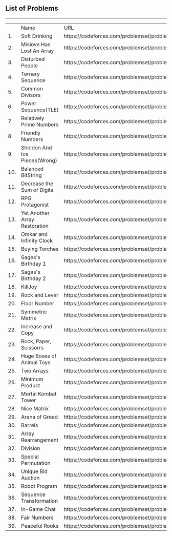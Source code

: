 <h2>List of Problems</h2>
<hr>
<table>
<th>
<td>Name</td>
<td>URL</td>
</th>
<tr>
<td>1.</td><td>Soft Drinking</td><td>https://codeforces.com/problemset/problem/151/A</td>
</tr>
<tr>
<td>2.</td><td>Mislove Has Lost An Array</td><td>https://codeforces.com/problemset/problem/1204/B</td>
</tr>
<tr>
<td>3.</td><td>Disturbed People</td><td>https://codeforces.com/problemset/problem/1077/B</td>
</tr>
<tr>
<td>4.</td><td>Ternary Sequence</td><td>https://codeforces.com/problemset/problem/1401/B</td>
</tr>
<tr>
<td>5.</td><td>Common Divisors</td><td>https://codeforces.com/problemset/problem/1203/C</td>
</tr>
<tr>
<td>6.</td><td>Power Sequence(TLE)</td><td>https://codeforces.com/problemset/problem/1397/B</td>
</tr>
<tr>
<td>7.</td><td>Relatively Prime Numbers</td><td>https://codeforces.com/problemset/problem/1051/B</td>
</tr>
<tr>
<td>8.</td><td>Friendly Numbers</td><td>https://codeforces.com/problemset/problem/100/B</td>
</tr>
<tr>
<td>9.</td><td>Sheldon And Ice Pieces(Wrong)</td><td>https://codeforces.com/problemset/problem/328/B</td>
</tr>
<tr>
<td>10.</td><td>Balanced BitString</td><td>https://codeforces.com/problemset/problem/1404/A</td>
</tr>
<tr>
<td>11.</td><td>Decrease the Sum of Digits</td><td>https://codeforces.com/problemset/problem/1409/D</td>
</tr>
<tr>
<td>12.</td><td>RPG Protagonist</td><td>https://codeforces.com/problemset/problem/1400/B</td>
</tr>
<tr>
<td>13.</td><td>Yet Another Array Restoration</td><td>https://codeforces.com/problemset/problem/1409/C</td>
</tr>
<tr>
<td>14.</td><td>Omkar and Infinity Clock</td><td>https://codeforces.com/problemset/problem/1392/B</td>
</tr>
<tr>
<td>15.</td><td>Buying Torches</td><td>https://codeforces.com/problemset/problem/1418/A</td>
</tr>
<tr>
<td>16.</td><td>Sages's Birthday 1</td><td>https://codeforces.com/problemset/problem/1419/D1</td>
</tr>
<tr>
<td>17.</td><td>Sages's Birthday 2</td><td>https://codeforces.com/problemset/problem/1419/D2</td>
</tr>
<tr>
<td>18.</td><td>KillJoy</td><td>https://codeforces.com/problemset/problem/1419/C</td>
</tr>
<tr>
<td>19.</td><td>Rock and Lever</td><td>https://codeforces.com/problemset/problem/1420/B</td>
</tr>
<tr>
<td>20.</td><td>Floor Number</td><td>https://codeforces.com/problemset/problem/1426/A</td>
</tr>
<tr>
<td>21.</td><td>Symmetric Matrix</td><td>https://codeforces.com/problemset/problem/1426/B</td>
</tr>
<tr>
<td>22.</td><td>Increase and Copy</td><td>https://codeforces.com/problemset/problem/1426/C</td>
</tr>
<tr>
<td>23.</td><td>Rock, Paper, Scissorrs</td><td>https://codeforces.com/problemset/problem/1426/E</td>
</tr>
<tr>
<td>24.</td><td>Huge Boxes of Animal Toys</td><td>https://codeforces.com/problemset/problem/1425/H</td>
</tr>
<tr>
<td>25.</td><td>Two Arrays</td><td>https://codeforces.com/problemset/problem/1417/B</td>
</tr>
<tr>
<td>26.</td><td>Minimum Product</td><td>https://codeforces.com/problemset/problem/1409/B</td>
</tr>
<tr>
<td>27.</td><td>Mortal Kombat Tower</td><td>https://codeforces.com/problemset/problem/1418/C</td>
</tr>
<tr>
<td>28.</td><td>Nice Matrix</td><td>https://codeforces.com/problemset/problem/1422/B</td>
</tr>
<tr>
<td>29.</td><td>Arena of Greed</td><td>https://codeforces.com/problemset/problem/1425/A</td>
</tr>
<tr>
<td>30.</td><td>Barrels</td><td>https://codeforces.com/problemset/problem/1430/B</td>
</tr>
<tr>
<td>31.</td><td>Array Rearrangement</td><td>https://codeforces.com/problemset/problem/1445/A</td>
</tr>
<tr>
<td>32.</td><td>Division</td><td>https://codeforces.com/problemset/problem/1444/A</td>
</tr>
<tr>
<td>33.</td><td>Special Permutation</td><td>https://codeforces.com/problemset/problem/1454/A</td>
</tr>
<tr>
<td>34.</td><td>Unique Bid Auction</td><td>https://codeforces.com/problemset/problem/1454/B</td>
</tr>
<tr>
<td>35.</td><td>Robot Program</td><td>https://codeforces.com/problemset/problem/1452/A</td>
</tr>
<tr>
<td>36.</td><td>Sequence Transformation</td><td>https://codeforces.com/problemset/problem/1454/C</td>
</tr>
<tr>
<td>37.</td><td>In-Game Chat</td><td>https://codeforces.com/problemset/problem/1465/A</td>
</tr>
<tr>
<td>38.</td><td>Fair Numbers</td><td>https://codeforces.com/problemset/problem/1465/B</td>
</tr>
<tr>
<td>39.</td><td>Peaceful Rooks</td><td>https://codeforces.com/problemset/problem/1465/C</td>
</tr>
</table>
